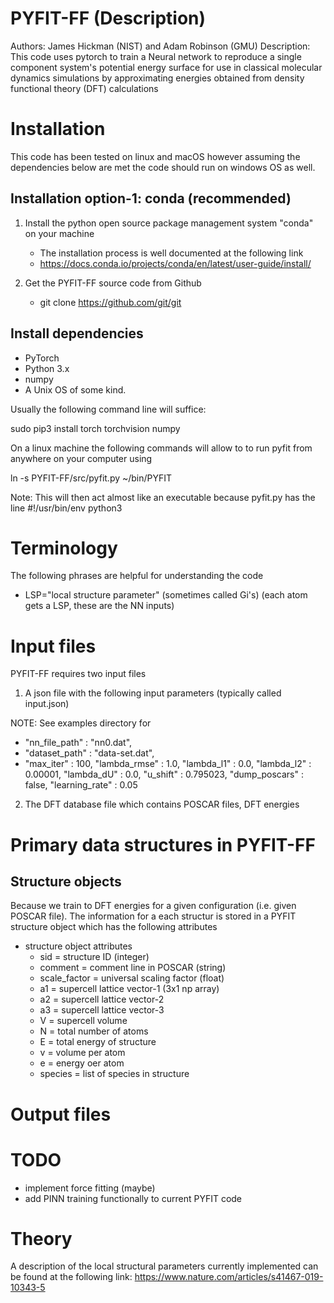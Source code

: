 # PYFIT-FF (Description)
Authors: James Hickman (NIST) and Adam Robinson (GMU) 
Description: 
This code uses pytorch to train a Neural network to reproduce a single component system's potential energy surface for use in classical molecular dynamics simulations by approximating energies obtained from density functional theory (DFT) calculations

# Installation

This code has been tested on linux and macOS however assuming the dependencies below are met the code should run on windows OS as well. 

## Installation option-1: conda (recommended)  

1) Install the python open source package management system "conda" on your machine 
 	- The installation process is well documented at the following link 
 	- https://docs.conda.io/projects/conda/en/latest/user-guide/install/

2) Get the PYFIT-FF source code from Github
 	- git clone https://github.com/git/git




## Install dependencies 


- PyTorch
- Python 3.x
- numpy
- A Unix OS of some kind.

Usually the following command line will suffice:

sudo pip3 install torch torchvision numpy

On a linux machine the following commands will allow to to run pyfit from anywhere on your computer using 

ln -s PYFIT-FF/src/pyfit.py ~/bin/PYFIT 

Note: This will then act almost like an executable because pyfit.py has the line #!/usr/bin/env python3


# Terminology 
The following phrases are helpful for understanding the code 
+ LSP="local structure parameter" (sometimes called Gi's) (each atom gets a LSP, these are the NN inputs)

# Input files
PYFIT-FF requires two input files 

1) A json file with the following input parameters (typically called input.json)

NOTE: See examples directory for 

+ "nn_file_path"			:	"nn0.dat",
+ "dataset_path"			:	"data-set.dat",
+ "max_iter"			:	100,
"lambda_rmse"			:	1.0,
"lambda_l1"			:	0.0,
"lambda_l2"			:	0.00001,
"lambda_dU"			:	0.0,
"u_shift"			:	0.795023,
"dump_poscars"			:	false,
"learning_rate"			:	0.05


2) The DFT database file which contains POSCAR files, DFT energies


# Primary data structures in PYFIT-FF

## Structure objects 

Because we train to DFT energies for a given configuration (i.e. given POSCAR file). The information for a each structur is stored in a PYFIT structure object which has the following attributes  

+ structure object attributes 
	- sid			= structure ID (integer)
	- comment		= comment line in POSCAR (string)
	- scale_factor	= universal scaling factor  (float) 
	- a1			= supercell lattice vector-1 (3x1 np array)
	- a2			= supercell lattice vector-2
	- a3			= supercell lattice vector-3
	- V				= supercell volume 
	- N      		= total number of atoms 
	- E				= total energy of structure 
	- v				= volume per atom
	- e				= energy oer atom
	- species		= list of species in structure



# Output files
 




# TODO

+ implement force fitting (maybe)
+ add PINN training functionally to current PYFIT code


# Theory 


A description of the local structural parameters currently implemented can be found at the following link: 
https://www.nature.com/articles/s41467-019-10343-5
